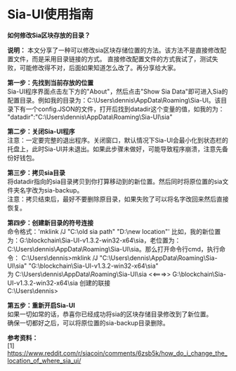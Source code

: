 # Sia-UI使用指南

**如何修改Sia区块存放的目录？**<br>

**说明：** 本文分享了一种可以修改sia区块存储位置的方法。该方法不是直接修改配置文件，而是采用目录链接的方式。
直接修改配置文件的方式我试了，测试失败，可能修改得不对，后面如果知道怎么改了。再分享给大家。<br>


**第一步：先找到当前存放的位置**<br>
Sia-UI程序界面点击左下方的"About"，然后点击"Show Sia Data"即可进入Sia的配置目录。例如我的目录为：C:\Users\dennis\AppData\Roaming\Sia-UI。该目录下有一个config.JSON的文件，打开后找到datadir这个变量的值，如我的为： "datadir":"C:\Users\dennis\AppData\Roaming\Sia-UI\sia"<br>

**第二步：关闭Sia-UI程序**<br>
注意：一定要完整的退出程序。关闭窗口，默认情况下Sia-UI会最小化到状态栏的托盘上，此时Sia-UI并未退出。如果此步骤未做好，可能导致程序崩溃，注意先备份好钱包。<br>

**第三步：拷贝sia目录**<br>
将datadir指向的sia目录拷贝到你打算移动到的新位置。然后同时将原位置的sia文件夹名字改为sia-backup。<br>
注意：拷贝结束后，最好不要删除原目录，如果失败了可以将名字改回来然后直接恢复。<br>

**第四步：创建新目录的符号连接**<br>
命令格式：'mklink /J "C:\old sia path" "D:\new location"'
比如，我的新位置为：G:\blockchain\Sia-UI-v1.3.2-win32-x64\sia，老位置为：C:\Users\dennis\AppData\Roaming\Sia-UI\sia。那么打开命令行cmd，执行命令：
C:\Users\dennis>mklink /J "C:\Users\dennis\AppData\Roaming\Sia-UI\sia" "G:\blockchain\Sia-UI-v1.3.2-win32-x64\sia"<br>
为 C:\Users\dennis\AppData\Roaming\Sia-UI\sia <<===>> G:\blockchain\Sia-UI-v1.3.2-win32-x64\sia 创建的联接<br>
C:\Users\dennis><br>

**第五步：重新开启Sia-UI**<br>
如果一切如常的话，恭喜你已经成功将sia的区块存储目录修改到了新位置。<br>
确保一切都好之后，可以将原位置的sia-backup目录删除。<br>


**参考资料：** <br>
[1] https://www.reddit.com/r/siacoin/comments/6zsb5k/how_do_i_change_the_location_of_where_sia_ui/<br>


